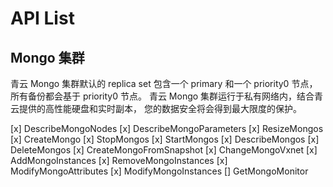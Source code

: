 # API List
## Mongo 集群

青云 Mongo 集群默认的 replica set 包含一个 primary 和一个 priority0 节点， 所有备份都会基于 priority0 节点。 青云 Mongo 集群运行于私有网络内，结合青云提供的高性能硬盘和实时副本， 您的数据安全将会得到最大限度的保护。

[x] DescribeMongoNodes
[x] DescribeMongoParameters
[x] ResizeMongos
[x] CreateMongo
[x] StopMongos
[x] StartMongos
[x] DescribeMongos
[x] DeleteMongos
[x] CreateMongoFromSnapshot
[x] ChangeMongoVxnet
[x] AddMongoInstances
[x] RemoveMongoInstances
[x] ModifyMongoAttributes
[x] ModifyMongoInstances
[] GetMongoMonitor